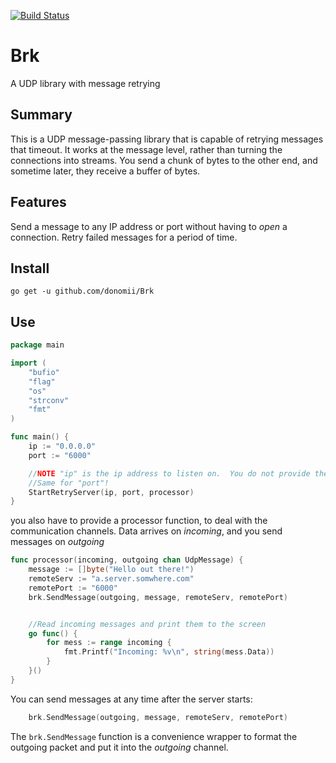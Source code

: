 [![Build Status](https://travis-ci.org/donomii/brk.svg?branch=master)](https://travis-ci.org/donomii/brk)

# Brk

A UDP library with message retrying

## Summary

This is a UDP message-passing library that is capable of retrying messages that timeout.  It works at the message level, rather than turning the connections into streams.  You send a chunk of bytes to the other end, and sometime later, they receive a buffer of bytes.

## Features

Send a message to any IP address or port without having to _open_ a connection.  Retry failed messages for a period of time.

## Install

	go get -u github.com/donomii/Brk

## Use

```go
package main

import (
	"bufio"
	"flag"
	"os"
	"strconv"
	"fmt"
)

func main() {
	ip := "0.0.0.0"
	port := "6000"

	//NOTE "ip" is the ip address to listen on.  You do not provide the remote server details here!
	//Same for "port"!
	StartRetryServer(ip, port, processor)
}	

```
you also have to provide a processor function, to deal with the communication channels.  Data arrives on _incoming_, and you send messages on _outgoing_

```go
func processor(incoming, outgoing chan UdpMessage) {
	message := []byte("Hello out there!")
	remoteServ := "a.server.somwhere.com"
	remotePort := "6000"
	brk.SendMessage(outgoing, message, remoteServ, remotePort)


	//Read incoming messages and print them to the screen
	go func() {
		for mess := range incoming {
			fmt.Printf("Incoming: %v\n", string(mess.Data))
		}
	}()
}
```

You can send messages at any time after the server starts:

```go
    brk.SendMessage(outgoing, message, remoteServ, remotePort)
```
The ```brk.SendMessage``` function is a convenience wrapper to format the outgoing packet and put it into the _outgoing_ channel.


